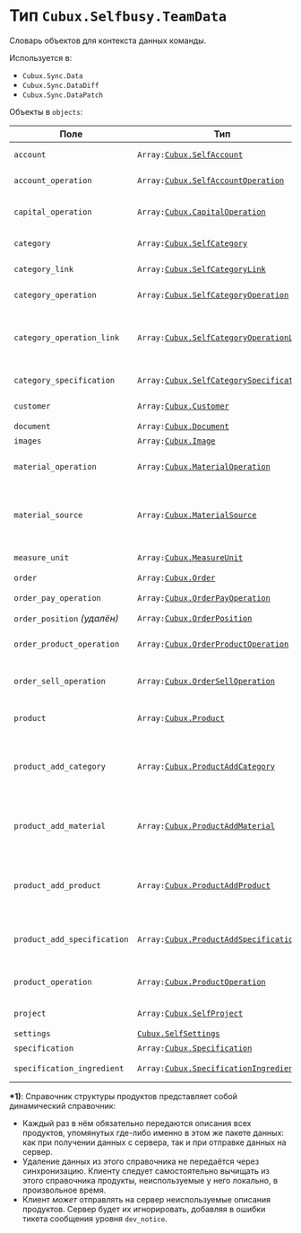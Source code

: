 Тип `Cubux.Selfbusy.TeamData`
=========================

Словарь объектов для контекста данных команды.

Используется в:

*   `Cubux.Sync.Data`
*   `Cubux.Sync.DataDiff`
*   `Cubux.Sync.DataPatch`

Объекты в `objects`:

Поле | Тип | Описание
---- | --- | --------
`account` | `Array:`[`Cubux.SelfAccount`][Cubux.SelfAccount] | Справочник счетов
`account_operation` | `Array:`[`Cubux.SelfAccountOperation`][Cubux.SelfAccountOperation] | Операции по счетам
`capital_operation` | `Array:`[`Cubux.CapitalOperation`][Cubux.CapitalOperation] | Операции по уставному капиталу
`category` | `Array:`[`Cubux.SelfCategory`][Cubux.SelfCategory] | Справочник категорий
`category_link` | `Array:`[`Cubux.SelfCategoryLink`][Cubux.SelfCategoryLink] | Связи между категориями
`category_operation` | `Array:`[`Cubux.SelfCategoryOperation`][Cubux.SelfCategoryOperation] | Операции по категориям
`category_operation_link` | `Array:`[`Cubux.SelfCategoryOperationLink`][Cubux.SelfCategoryOperationLink] | Связи между расходами по категориям и доходными категориями
`category_specification` | `Array:`[`Cubux.SelfCategorySpecification`][Cubux.SelfCategorySpecification] | Связи категорий с тех.картами
`customer` | `Array:`[`Cubux.Customer`][Cubux.Customer] | Справочник заказчиков
`document` | `Array:`[`Cubux.Document`][Cubux.Document] | Документы
`images` | `Array:`[`Cubux.Image`][Cubux.Image] | Изображения
`material_operation` | `Array:`[`Cubux.MaterialOperation`][Cubux.MaterialOperation] | Операции по материалам на складе
`material_source` | `Array:`[`Cubux.MaterialSource`][Cubux.MaterialSource] | Справочник материалов (неисчисляемые ресурсы, как таковые)
`measure_unit` | `Array:`[`Cubux.MeasureUnit`][Cubux.MeasureUnit] | Единицы измерения
`order` | `Array:`[`Cubux.Order`][Cubux.Order] | Заказы
`order_pay_operation` | `Array:`[`Cubux.OrderPayOperation`][Cubux.OrderPayOperation] | Операции по оплате в заказе
`order_position` _(удалён)_ | `Array:`[`Cubux.OrderPosition`][Cubux.OrderPosition] | Позиции заказов
`order_product_operation` | `Array:`[`Cubux.OrderProductOperation`][Cubux.OrderProductOperation] | Операции по продуктам и услугам в заказе
`order_sell_operation` | `Array:`[`Cubux.OrderSellOperation`][Cubux.OrderSellOperation] | Операции по позициям в заказе
`product` | `Array:`[`Cubux.Product`][Cubux.Product] | Описание структуры продуктов **\*1)**
`product_add_category` | `Array:`[`Cubux.ProductAddCategory`][Cubux.ProductAddCategory] | Дополнительные затраты категорий в структуре продуктов **\*1)**
`product_add_material` | `Array:`[`Cubux.ProductAddMaterial`][Cubux.ProductAddMaterial] | Дополнительные затраты материалов в структуре продуктов **\*1)**
`product_add_product` | `Array:`[`Cubux.ProductAddProduct`][Cubux.ProductAddProduct] | Дополнительные затраты иных продуктов в структуре продуктов **\*1)**
`product_add_specification` | `Array:`[`Cubux.ProductAddSpecification`][Cubux.ProductAddSpecification] | Дополнительные затраты тех.карт в структуре продуктов **\*1)**
`product_operation` | `Array:`[`Cubux.ProductOperation`][Cubux.ProductOperation] | Операции по продуктам на складе
`project` | `Array:`[`Cubux.SelfProject`][Cubux.SelfProject] | Справочник проектов
`settings` | [`Cubux.SelfSettings`][Cubux.SelfSettings] | Настройки
`specification` | `Array:`[`Cubux.Specification`][Cubux.Specification] | Техкарты
`specification_ingredient` | `Array:`[`Cubux.SpecificationIngredient`][Cubux.SpecificationIngredient] | Ингредиенты техкарт

**\*1)**: Справочник структуры продуктов представляет собой динамический
справочник:

*   Каждый раз в нём обязательно передаются описания всех продуктов, упомянутых
    где-либо именно в этом же пакете данных: как при получении данных с сервера,
    так и при отправке данных на сервер.
*   Удаление данных из этого справочника не передаётся через синхронизацию.
    Клиенту следует самостоятельно вычищать из этого справочника продукты,
    неиспользуемые у него локально, в произвольное время.
*   Клиент _может_ отправлять на сервер неиспользуемые описания продуктов.
    Сервер будет их игнорировать, добавляя в ошибки тикета сообщения уровня
    `dev_notice`.


[Cubux.CapitalOperation]: ../team/capital-operation.md
[Cubux.Customer]: ../team/customer.md
[Cubux.Document]: ../team/document.md
[Cubux.Image]: ../team/image.md
[Cubux.MaterialOperation]: ../team/material-operation.md
[Cubux.MaterialSource]: ../team/material-source.md
[Cubux.MeasureUnit]: ../team/measure-unit.md
[Cubux.Order]: ../team/order.md
[Cubux.OrderPayOperation]: ../team/order-pay-operation.md
[Cubux.OrderPosition]: ../team/order-position.md
[Cubux.OrderProductOperation]: ../team/order-product-operation.md
[Cubux.OrderSellOperation]: ../team/order-sell-operation.md
[Cubux.Product]: ../team/product.md
[Cubux.ProductAddCategory]: ../team/product-add-category.md
[Cubux.ProductAddMaterial]: ../team/product-add-material.md
[Cubux.ProductAddProduct]: ../team/product-add-product.md
[Cubux.ProductAddSpecification]: ../team/product-add-specification.md
[Cubux.ProductOperation]: ../team/product-operation.md
[Cubux.SelfAccount]: ../team/account.md
[Cubux.SelfAccountOperation]: ../team/account-operation.md
[Cubux.SelfCategory]: ../team/category.md
[Cubux.SelfCategoryLink]: ../team/category-link.md
[Cubux.SelfCategoryOperation]: ../team/category-operation.md
[Cubux.SelfCategoryOperationLink]: ../team/category-operation-link.md
[Cubux.SelfCategorySpecification]: ../team/category-specification.md
[Cubux.SelfProject]: ../team/project.md
[Cubux.SelfSettings]: ../team/settings.md
[Cubux.Specification]: ../team/specification.md
[Cubux.SpecificationIngredient]: ../team/specification-ingredient.md
